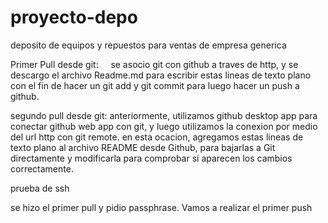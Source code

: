 # proyecto-depo

deposito de equipos y repuestos para ventas de empresa generica



Primer Pull desde git:
    se asocio git con github a traves de http, y se descargo el archivo Readme.md para escribir estas lineas de texto plano con el fin de hacer un git add y git commit para luego hacer un push a github. 

segundo pull desde git:
    anteriormente, utilizamos github desktop app para conectar github web app con git, y luego utilizamos la conexion por medio del url http con git remote. 
    en esta ocacion, agregamos estas lineas de texto plano al archivo README desde Github, para bajarlas a Git directamente y modificarla para comprobar si aparecen los cambios correctamente.

prueba de ssh

se hizo el primer pull y pidio passphrase. 
Vamos a realizar el primer push 

